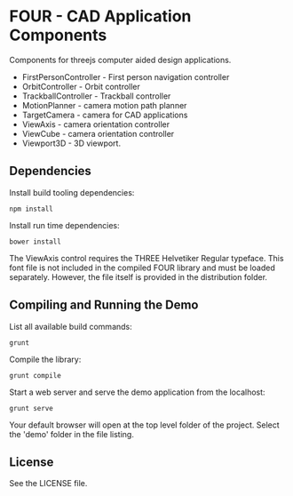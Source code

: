 FOUR - CAD Application Components
=================================

Components for threejs computer aided design applications.
 
 * FirstPersonController - First person navigation controller
 * OrbitController - Orbit controller
 * TrackballController - Trackball controller
 * MotionPlanner - camera motion path planner
 * TargetCamera - camera for CAD applications
 * ViewAxis - camera orientation controller
 * ViewCube - camera orientation controller
 * Viewport3D - 3D viewport.


Dependencies
------------

Install build tooling dependencies:

    npm install
    
Install run time dependencies:

    bower install
    
The ViewAxis control requires the THREE Helvetiker Regular typeface. This font
file is not included in the compiled FOUR library and must be loaded separately.
However, the file itself is provided in the distribution folder.


Compiling and Running the Demo
------------------------------

List all available build commands:

    grunt
    
Compile the library:
    
    grunt compile
    
Start a web server and serve the demo application from the localhost:

    grunt serve

Your default browser will open at the top level folder of the project. Select
the 'demo' folder in the file listing.


License
-------

See the LICENSE file.
